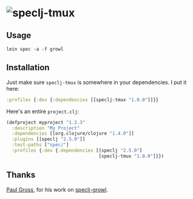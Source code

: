 # ![speclj-tmux](http://justincampbell.s3.amazonaws.com/speclj-tmux.png)

## Usage

```
lein spec -a -f growl
```

## Installation

Just make sure `speclj-tmux` is somewhere in your dependencies. I put it here:

```clj
:profiles {:dev {:dependencies [[speclj-tmux "1.0.0"]]}}
```

Here's an entire `project.clj`:

```clj
(defproject myproject "1.2.3"
  :description "My Project"
  :dependencies [[org.clojure/clojure "1.4.0"]]
  :plugins [[speclj "2.5.0"]]
  :test-paths ["spec/"]
  :profiles {:dev {:dependencies [[speclj "2.5.0"]
                                  [speclj-tmux "1.0.0"]}})
```

## Thanks

[Paul Gross](https://github.com/pgr0ss), for his work on [speclj-growl](https://github.com/pgr0ss/speclj-growl).
